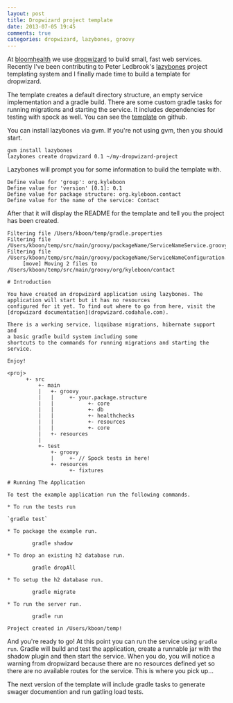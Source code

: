 ```yaml
---
layout: post
title: Dropwizard project template
date: 2013-07-05 19:45
comments: true
categories: dropwizard, lazybones, groovy 
---
```


At [bloomhealth](http://www.gobloomhealth.com/jobs/) we use
[dropwizard](http://dropwizard.codahale.com/) to build small, fast web
services. Recently I've been contributing to Peter Ledbrook's
[lazybones](https://github.com/pledbrook/lazybones) project templating
system and I finally made time to build a template for dropwizard. 

The template creates a default directory structure, an empty service
implementation and a gradle build. There are some custom gradle tasks
for running migrations and starting the service. It includes
dependencies for testing with spock as well.  You can see the
[template](https://github.com/kyleboon/lazybones-dropwizard-template) on
github.

You can install lazybones via gvm. If you're not using gvm, then you
should start.

```
gvm install lazybones
lazybones create dropwizard 0.1 ~/my-dropwizard-project
```

Lazybones will prompt you for some information to build the template
with.

```
Define value for 'group': org.kyleboon
Define value for 'version' [0.1]: 0.1
Define value for package structure: org.kyleboon.contact
Define value for the name of the service: Contact
```

After that it will display the README for the template and tell you the
project has been created.

```
Filtering file /Users/kboon/temp/gradle.properties
Filtering file
/Users/kboon/temp/src/main/groovy/packageName/ServiceNameService.groovy
Filtering file
/Users/kboon/temp/src/main/groovy/packageName/ServiceNameConfiguration.groovy
     [move] Moving 2 files to
/Users/kboon/temp/src/main/groovy/org/kyleboon/contact

# Introduction

You have created an dropwizard application using lazybones. The
application will start but it has no resources
configured for it yet. To find out where to go from here, visit the
[dropwizard documentation](dropwizard.codahale.com).

There is a working service, liquibase migrations, hibernate support and
a basic gradle build system including some
shortcuts to the commands for running migrations and starting the
service.

Enjoy!

<proj>
      +- src
          +- main
          |   +- groovy
          |   |     +- your.package.structure
          |   |           +- core
          |   |           +- db
          |   |           +- healthchecks
          |   |           +- resources
          |   |           +- core
          |   +- resources
          |
          +- test
              +- groovy
              |     +- // Spock tests in here!
              +- resources
                    +- fixtures

# Running The Application

To test the example application run the following commands.

* To run the tests run

`gradle test`

* To package the example run.

        gradle shadow

* To drop an existing h2 database run.

        gradle dropAll

* To setup the h2 database run.

        gradle migrate

* To run the server run.

        gradle run

Project created in /Users/kboon/temp!
```

And you're ready to go! At this point you can run the service using
```gradle run```. Gradle will build and test the application, create a
runnable jar with the shadow plugin and then start the service. When you
do, you will notice a warning from dropwizard because there are no
resources defined yet so there are no available routes for the service.
This is where you pick up...

The next version of the template will include gradle tasks to generate
swager documention and run gatling load tests.
